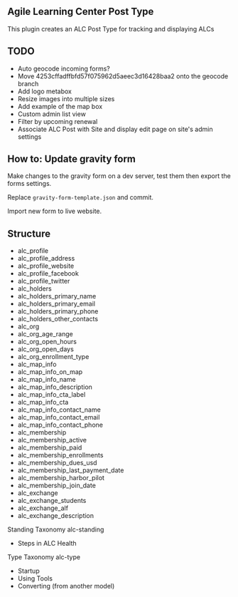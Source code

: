 ## Agile Learning Center Post Type

This plugin creates an ALC Post Type for tracking and displaying ALCs

## TODO

- Auto geocode incoming forms?
 - Move 4253cffadffbfd57f075962d5aeec3d16428baa2 onto the geocode branch
- Add logo metabox
 - Resize images into multiple sizes
- Add example of the map box
- Custom admin list view
 - Filter by upcoming renewal
- Associate ALC Post with Site and display edit page on site's admin settings

## How to: Update gravity form

Make changes to the gravity form on a dev server, test them then export the forms settings.

Replace `gravity-form-template.json` and commit.

Import new form to live website.

## Structure

- alc_profile
 - alc_profile_address
 - alc_profile_website
 - alc_profile_facebook
 - alc_profile_twitter
- alc_holders
 - alc_holders_primary_name
 - alc_holders_primary_email
 - alc_holders_primary_phone
 - alc_holders_other_contacts
- alc_org
 - alc_org_age_range
 - alc_org_open_hours
 - alc_org_open_days
 - alc_org_enrollment_type
- alc_map_info
 - alc_map_info_on_map
 - alc_map_info_name
 - alc_map_info_description
 - alc_map_info_cta_label
 - alc_map_info_cta
 - alc_map_info_contact_name
 - alc_map_info_contact_email
 - alc_map_info_contact_phone
- alc_membership
 - alc_membership_active
 - alc_membership_paid
 - alc_membership_enrollments
 - alc_membership_dues_usd
 - alc_membership_last_payment_date
 - alc_membership_harbor_pilot
 - alc_membership_join_date
- alc_exchange
 - alc_exchange_students
 - alc_exchange_alf
 - alc_exchange_description

Standing Taxonomy
alc-standing
- Steps in ALC Health

Type Taxonomy
alc-type
- Startup
- Using Tools
- Converting (from another model)